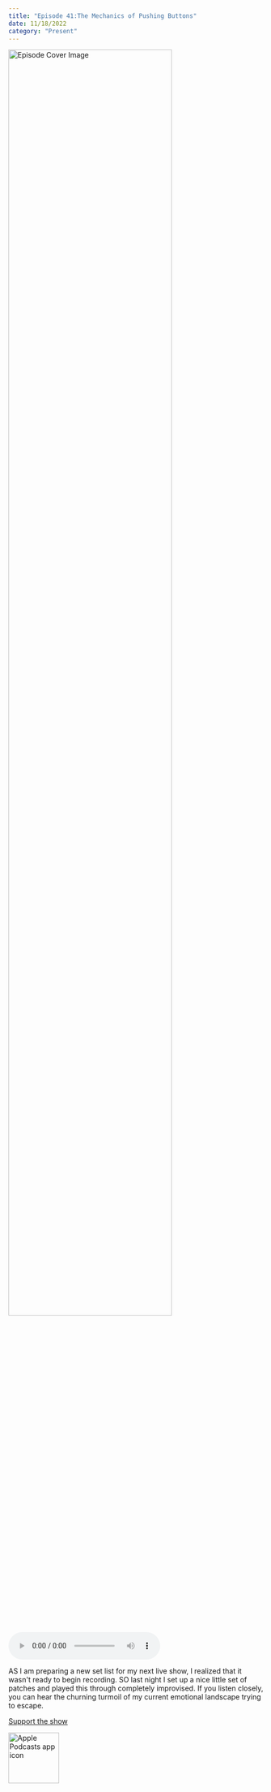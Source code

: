 ```yaml
---
title: "Episode 41:The Mechanics of Pushing Buttons"
date: 11/18/2022
category: "Present"
---
```

<img src="https://artwork.captivate.fm/aa853483-743e-448e-91fb-9c4a2dfb8f89/60854458c4d1acdf4e1c2f79c4137142d85d78e379bdafbd69bd34c85f5819ad.jpg" alt="Episode Cover Image" width=80%/>
<audio controls>
  <source src="https://podcasts.captivate.fm/media/64581599-b9cb-44cf-b5ef-ee723f3afb3e/11722969-episode-41-the-mechanics-of-pushing-buttons.mp3" type="audio/mpeg">
  Your browser does not support the audio element.
</audio>

<p>AS I am preparing a new set list for my next live show, I realized that it wasn&apos;t ready to begin recording. SO last night I set up a nice little set of patches and played this through completely improvised. If you listen closely, you can hear the churning turmoil of my current emotional landscape trying to escape.</p><a rel="payment" href="https://www.paypal.com/donate/?hosted_button_id=WX3GRUK5BHJLS">Support the show</a>

<a href="https://podcasts.apple.com/us/podcast/living-room-music/id1608791560?tscg=30200&itsct=podcast_box_appicon&ls=1&mttnsubad=1608791560" style="display: inline-block;"><img src="https://toolbox.marketingtools.apple.com/api/v2/badges/app-icon-podcasts/standard/en-us" alt="Apple Podcasts app icon" style="width: 100px; height: 100px; vertical-align: middle; object-fit: contain;" /></a>
    